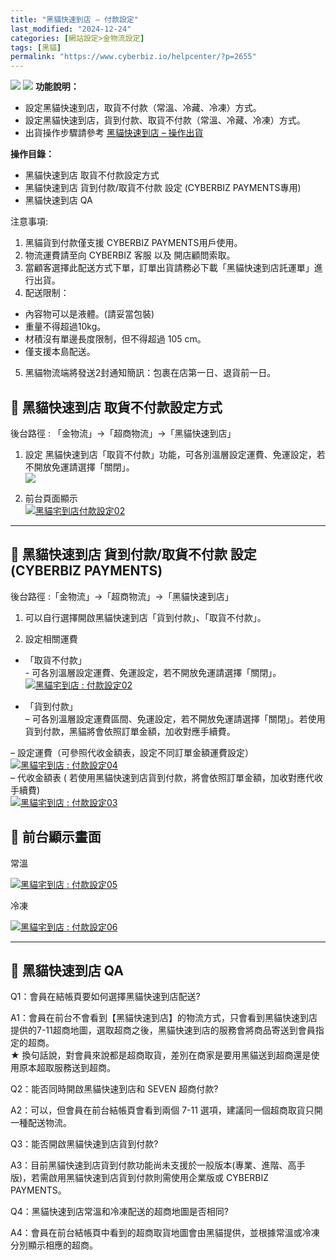 ```yaml
---
title: "黑貓快速到店 – 付款設定"
last_modified: "2024-12-24"
categories: [網站設定>金物流設定]
tags: [黑貓]
permalink: "https://www.cyberbiz.io/helpcenter/?p=2655"
---
```


![](https://www.cyberbiz.io/helpcenter/wp-content/uploads/一般版3.png)
![](https://www.cyberbiz.io/helpcenter/wp-content/uploads/PLUS版3.png)
**功能說明：**  

* 設定黑貓快速到店，取貨不付款（常溫、冷藏、冷凍）方式。
* 設定黑貓快速到店，貨到付款、取貨不付款（常溫、冷藏、冷凍）方式。
* 出貨操作步驟請參考 [黑貓快速到店 – 操作出貨](https://www.cyberbiz.io/helpcenter/?p=2678)

**操作目錄：**

* 黑貓快速到店 取貨不付款設定方式
* 黑貓快速到店 貨到付款/取貨不付款 設定 (CYBERBIZ PAYMENTS專用)
* 黑貓快速到店 QA

注意事項:  

1. 黑貓貨到付款僅支援 CYBERBIZ PAYMENTS用戶使用。
2. 物流運費請至向 CYBERBIZ 客服 以及 開店顧問索取。
3. 當顧客選擇此配送方式下單，訂單出貨請務必下載「黑貓快速到店託運單」進行出貨。
4. 配送限制： 
* 內容物可以是液體。(請妥當包裝)
* 重量不得超過10kg。
* 材積沒有單邊長度限制，但不得超過 105 cm。
* 僅支援本島配送。
5. 黑貓物流端將發送2封通知簡訊：包裹在店第一日、退貨前一日。



## 📌 黑貓快速到店 取貨不付款設定方式


後台路徑 :  「金物流」→「超商物流」→「黑貓快速到店」  


1. 設定 黑貓快速到店「取貨不付款」功能，可各別溫層設定運費、免運設定，若不開放免運請選擇「關閉」。  
[![](https://www.cyberbiz.io/helpcenter/wp-content/uploads/黑貓宅到店-付款設定12.png)](https://www.cyberbiz.io/helpcenter/wp-content/uploads/黑貓宅到店-付款設定12.png)



2. 前台頁面顯示  
[![黑貓宅到店付款設定02](https://www.cyberbiz.io/helpcenter/wp-content/uploads/黑貓宅到店-付款設定02.png)](https://www.cyberbiz.io/helpcenter/wp-content/uploads/黑貓宅到店-付款設定02.png)




* * *

## 📌 黑貓快速到店 貨到付款/取貨不付款 設定 (CYBERBIZ PAYMENTS)


後台路徑 :「金物流」→「超商物流」→「黑貓快速到店」  


1. 可以自行選擇開啟黑貓快速到店「貨到付款」、「取貨不付款」。  


2. 設定相關運費   


* 「取貨不付款」  
\- 可各別溫層設定運費、免運設定，若不開放免運請選擇「關閉」。  
[![黑貓宅到店 : 付款設定02](https://www.cyberbiz.io/support/wp-content/uploads/黑貓宅到店-付款設定10.png)](https://www.cyberbiz.io/support/wp-content/uploads/黑貓宅到店-付款設定10.png)



* 「貨到付款」  
– 可各別溫層設定運費區間、免運設定，若不開放免運請選擇「關閉」。若使用貨到付款，黑貓將會依照訂單金額，加收對應手續費。  

– 設定運費（可參照代收金額表，設定不同訂單金額運費設定）  
[![黑貓宅到店 : 付款設定04](https://www.cyberbiz.io/support/wp-content/uploads/黑貓宅到店-付款設定11.png) ](https://www.cyberbiz.io/support/wp-content/uploads/黑貓宅到店-付款設定11.png)  
– 代收金額表 ( 若使用黑貓快速到店貨到付款，將會依照訂單金額，加收對應代收手續費)  
[![黑貓宅到店 : 付款設定03](https://www.cyberbiz.io/support/wp-content/uploads/黑貓宅到店-付款設定03.png)](https://www.cyberbiz.io/support/wp-content/uploads/黑貓宅到店-付款設定03.png)  




## 📌 前台顯示畫面



常溫

[![黑貓宅到店 : 付款設定05](https://www.cyberbiz.io/support/wp-content/uploads/黑貓宅到店-付款設定05.png)](https://www.cyberbiz.io/support/wp-content/uploads/黑貓宅到店-付款設定05.png)

冷凍

[![黑貓宅到店 : 付款設定06](https://www.cyberbiz.io/support/wp-content/uploads/黑貓宅到店-付款設定06.png)](https://www.cyberbiz.io/support/wp-content/uploads/黑貓宅到店-付款設定06.png)



* * *

## 📌 黑貓快速到店 QA



Q1：會員在結帳頁要如何選擇黑貓快速到店配送?

A1：會員在前台不會看到【黑貓快速到店】的物流方式，只會看到黑貓快速到店提供的7-11超商地圖，選取超商之後，黑貓快速到店的服務會將商品寄送到會員指定的超商。  
★ 換句話說，對會員來說都是超商取貨，差別在商家是要用黑貓送到超商還是使用原本超取服務送到超商。



Q2：能否同時開啟黑貓快速到店和 SEVEN 超商付款?

A2：可以，但會員在前台結帳頁會看到兩個 7-11 選項，建議同一個超商取貨只開一種配送物流。



Q3：能否開啟黑貓快速到店貨到付款?

A3：目前黑貓快速到店貨到付款功能尚未支援於一般版本(專業、進階、高手版)，若需啟用黑貓快速到店貨到付款則需使用企業版或 CYBERBIZ
PAYMENTS。



Q4：黑貓快速到店常溫和冷凍配送的超商地圖是否相同?

A4：會員在前台結帳頁中看到的超商取貨地圖會由黑貓提供，並根據常溫或冷凍分別顯示相應的超商。

